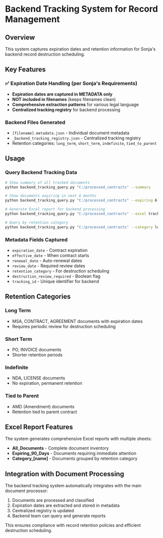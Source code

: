 # Backend Tracking System for Record Management

## Overview
This system captures expiration dates and retention information for Sonja's backend record destruction scheduling.

## Key Features

### ✅ Expiration Date Handling (per Sonja's Requirements)
- **Expiration dates are captured in METADATA only**
- **NOT included in filenames** (keeps filenames clean)
- **Comprehensive extraction patterns** for various legal language
- **Centralized tracking registry** for backend processing

### Backend Files Generated
- `[filename].metadata.json` - Individual document metadata
- `_backend_tracking_registry.json` - Centralized tracking registry
- Retention categories: `long_term`, `short_term`, `indefinite`, `tied_to_parent`

## Usage

### Query Backend Tracking Data
```bash
# Show summary of all tracked documents
python backend_tracking_query.py "C:/processed_contracts" --summary

# Show documents expiring in next 6 months  
python backend_tracking_query.py "C:/processed_contracts" --expiring 6

# Generate Excel report for backend processing
python backend_tracking_query.py "C:/processed_contracts" --excel tracking_report.xlsx

# Query by retention category
python backend_tracking_query.py "C:/processed_contracts" --category long_term
```

### Metadata Fields Captured
- `expiration_date` - Contract expiration
- `effective_date` - When contract starts
- `renewal_date` - Auto-renewal dates
- `review_date` - Required review dates
- `retention_category` - For destruction scheduling
- `destruction_review_required` - Boolean flag
- `tracking_id` - Unique identifier for backend

## Retention Categories

### Long Term
- MSA, CONTRACT, AGREEMENT documents with expiration dates
- Requires periodic review for destruction scheduling

### Short Term  
- PO, INVOICE documents
- Shorter retention periods

### Indefinite
- NDA, LICENSE documents
- No expiration, permanent retention

### Tied to Parent
- AMD (Amendment) documents
- Retention tied to parent contract

## Excel Report Features

The system generates comprehensive Excel reports with multiple sheets:
- **All_Documents** - Complete document inventory
- **Expiring_90_Days** - Documents requiring immediate attention
- **Category_[name]** - Documents grouped by retention category

## Integration with Document Processing

The backend tracking system automatically integrates with the main document processor:
1. Documents are processed and classified
2. Expiration dates are extracted and stored in metadata
3. Centralized registry is updated
4. Backend team can query and generate reports

This ensures compliance with record retention policies and efficient destruction scheduling.

